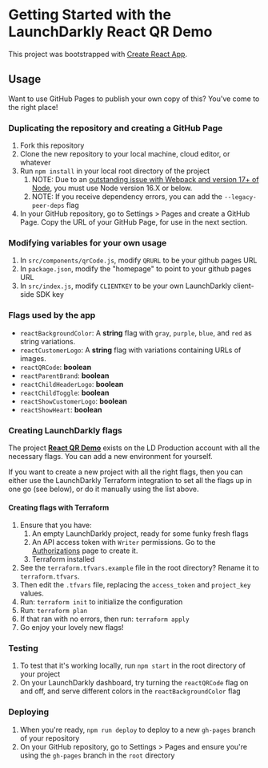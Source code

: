 # Getting Started with the LaunchDarkly React QR Demo

This project was bootstrapped with [Create React App](https://github.com/facebook/create-react-app).

## Usage

Want to use GitHub Pages to publish your own copy of this? You've come to the right place!

### Duplicating the repository and creating a GitHub Page

1. Fork this repository
1. Clone the new repository to your local machine, cloud editor, or whatever
1. Run `npm install` in your local root directory of the project
    1. NOTE: Due to an [outstanding issue with Webpack and version 17+ of Node](https://stackoverflow.com/questions/69692842/error-message-error0308010cdigital-envelope-routinesunsupported), you must use Node version 16.X or below.
    1. NOTE: If you receive dependency errors, you can add the `--legacy-peer-deps` flag
1. In your GitHub repository, go to Settings > Pages and create a GitHub Page. Copy the URL of your GitHub Page, for use in the next section.

### Modifying variables for your own usage

1. In `src/components/qrCode.js`, modify `QRURL` to be your github pages URL
1. In `package.json`, modify the "homepage" to point to your github pages URL
1. In `src/index.js`, modify `CLIENTKEY` to be your own LaunchDarkly client-side SDK key

### Flags used by the app

* `reactBackgroundColor`: A **string** flag with `gray`, `purple`, `blue`, and `red` as string variations. 
* `reactCustomerLogo`: A **string** flag with variations containing URLs of images.
* `reactQRCode`: **boolean**
* `reactParentBrand`: **boolean**
* `reactChildHeaderLogo`: **boolean**
* `reactChildToggle`: **boolean**
* `reactShowCustomerLogo`: **boolean**
* `reactShowHeart`: **boolean**

### Creating LaunchDarkly flags

The project [**React QR Demo**](https://app.launchdarkly.com/react-qr-demo/) exists on the LD Production account with all the necessary flags. You can add a new environment for yourself.

If you want to create a new project with all the right flags, then you can either use the LaunchDarkly Terraform integration to set all the flags up in one go (see below), or do it manually using the list above.

#### Creating flags with Terraform

1. Ensure that you have:
   1. An empty LaunchDarkly project, ready for some funky fresh flags
   2. An API access token with `Writer` permissions. Go to the [Authorizations](https://app.launchdarkly.com/settings/authorization) page to create it.
   3. Terraform installed
1. See the `terraform.tfvars.example` file in the root directory? Rename it to `terraform.tfvars`.
1. Then edit the `.tfvars` file, replacing the `access_token` and `project_key` values.
1. Run: `terraform init` to initialize the configuration
1. Run: `terraform plan`
1. If that ran with no errors, then run: `terraform apply`
1. Go enjoy your lovely new flags!

### Testing

1. To test that it's working locally, run `npm start` in the root directory of your project
1. On your LaunchDarkly dashboard, try turning the `reactQRCode` flag on and off, and serve different colors in the `reactBackgroundColor` flag

### Deploying

1. When you're ready, `npm run deploy` to deploy to a new `gh-pages` branch of your repository
1. On your GitHub repository, go to Settings > Pages and ensure you're using the `gh-pages` branch in the `root` directory
